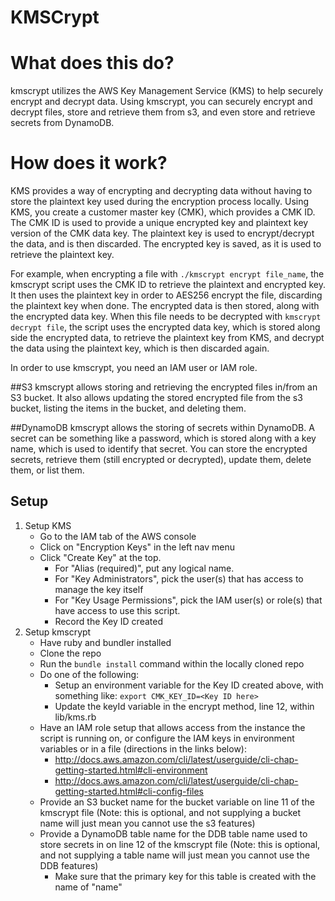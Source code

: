 # KMSCrypt

# What does this do?
kmscrypt utilizes the AWS Key Management Service (KMS) to help securely encrypt and decrypt data.  Using kmscrypt, you can securely encrypt and decrypt files, store and retrieve them from s3, and even store and retrieve secrets from DynamoDB.

# How does it work?
KMS provides a way of encrypting and decrypting data without having to store the plaintext key used during the encryption process locally.  Using KMS, you create a customer master key (CMK), which provides a CMK ID.  The CMK ID is used to provide a unique encrypted key and plaintext key version of the CMK data key.  The plaintext key is used to encrypt/decrypt the data, and is then discarded.  The encrypted key is saved, as it is used to retrieve the plaintext key.

For example, when encrypting a file with `./kmscrypt encrypt file_name`, the kmscrypt script uses the CMK ID to retrieve the plaintext and encrypted key.  It then uses the plaintext key in order to AES256 encrypt the file, discarding the plaintext key when done.  The encrypted data is then stored, along with the encrypted data key.  When this file needs to be decrypted with `kmscrypt decrypt file`, the script uses the encrypted data key, which is stored along side the encrypted data, to retrieve the plaintext key from KMS, and decrypt the data using the plaintext key, which is then discarded again.

In order to use kmscrypt, you need an IAM user or IAM role.

##S3
kmscrypt allows storing and retrieving the encrypted files in/from an S3 bucket.  It also allows updating the stored encrypted file from the s3 bucket, listing the items in the bucket, and deleting them.

##DynamoDB
kmscrypt allows the storing of secrets within DynamoDB.  A secret can be something like a password, which is stored along with a key name, which is used to identify that secret.  You can store the encrypted secrets, retrieve them (still encrypted or decrypted), update them, delete them, or list them.

## Setup
1. Setup KMS
   - Go to the IAM tab of the AWS console
   - Click on "Encryption Keys" in the left nav menu
   - Click "Create Key" at the top. 
     - For "Alias (required)", put any logical name.
     - For "Key Administrators", pick the user(s) that has access to manage the key itself
     - For "Key Usage Permissions", pick the IAM user(s) or role(s) that have access to use this script.
     - Record the Key ID created
2. Setup kmscrypt
    - Have ruby and bundler installed
    - Clone the repo
    - Run the `bundle install` command within the locally cloned repo
    - Do one of the following:
      - Setup an environment variable for the Key ID created above, with something like: `export CMK_KEY_ID=<Key ID here>`
      - Update the keyId variable in the encrypt method, line 12, within lib/kms.rb
    - Have an IAM role setup that allows access from the instance the script is running on, or configure the IAM keys in environment variables or in a file (directions in the links below):
      - http://docs.aws.amazon.com/cli/latest/userguide/cli-chap-getting-started.html#cli-environment
      - http://docs.aws.amazon.com/cli/latest/userguide/cli-chap-getting-started.html#cli-config-files
    - Provide an S3 bucket name for the bucket variable on line 11 of the kmscrypt file (Note: this is optional, and not supplying a bucket name will just mean you cannot use the s3 features)
    - Provide a DynamoDB table name for the DDB table name used to store secrets in on line 12 of the kmscrypt file (Note: this is optional, and not supplying a table name will just mean you cannot use the DDB features)
      - Make sure that the primary key for this table is created with the name of "name"
